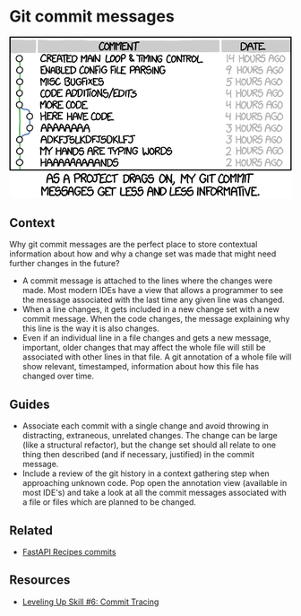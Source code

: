 # Git commit messages

[![Alt text](img/git-commit.png)](https://xkcd.com/1296/)

## Context

Why git commit messages are the perfect place to store contextual information about how and why a change set was made that might need further changes in the future?

* A commit message is attached to the lines where the changes were made. Most modern IDEs have a view that allows a programmer to see the message associated with the last time any given line was changed.
* When a line changes, it gets included in a new change set with a new commit message. When the code changes, the message explaining why this line is the way it is also changes.
* Even if an individual line in a file changes and gets a new message, important, older changes that may affect the whole file will still be associated with other lines in that file. A git annotation of a whole file will show relevant, timestamped, information about how this file has changed over time. 

## Guides

* Associate each commit with a single change and avoid throwing in distracting, extraneous, unrelated changes. The change can be large (like a structural refactor), but the change set should all relate to one thing then described (and if necessary, justified) in the commit message.
* Include a review of the git history in a context gathering step when approaching unknown code. Pop open the annotation view (available in most IDE's) and take a look at all the commit messages associated with a file or files which are planned to be changed.

## Related

* [FastAPI Recipes commits](https://bitbucket.org/tymyrddin/fastapi-recipes/commits/)

## Resources

* [Leveling Up Skill #6: Commit Tracing](https://chelseatroy.com/2018/07/21/leveling-up-skill-6-commit-tracing/)
